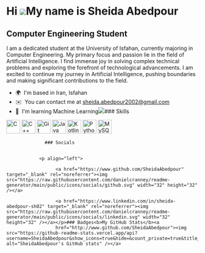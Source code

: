 Hi ![](https://user-images.githubusercontent.com/18350557/176309783-0785949b-9127-417c-8b55-ab5a4333674e.gif)My name is Sheida Abedpour
=======================================================================================================================================

Computer Engineering Student
----------------------------

I am a dedicated student at the University of Isfahan, currently majoring in Computer Engineering. My primary focus and passion lie in the field of Artificial Intelligence. I find immense joy in solving complex technical problems and exploring the forefront of technological advancements. I am excited to continue my journey in Artificial Intelligence, pushing boundaries and making significant contributions to the field.

*   🌍  I'm based in Iran, Isfahan
*   ✉️  You can contact me at [sheida.abedpour2002@gmail.com](mailto:sheida.abedpour2002@gmail.com)
*   🧠  I'm learning Machine Learning<a href="https://www.github.com/SheidaAbedpour" target="_blank" rel="noreferrer"><img
                  src="https://img.shields.io/github/followers/SheidaAbedpour?logo=github&style=for-the-badge&color=14b8a6&labelColor=000000" /></a>### Skills 
<p align="left">
<a href="https://docs.microsoft.com/en-us/cpp/?view=msvc-170" target="_blank" rel="noreferrer"><img src="https://raw.githubusercontent.com/danielcranney/readme-generator/main/public/icons/skills/c-colored.svg" width="36" height="36" alt="C" /></a>
<a href="https://docs.microsoft.com/en-us/cpp/?view=msvc-170" target="_blank" rel="noreferrer"><img src="https://raw.githubusercontent.com/danielcranney/readme-generator/main/public/icons/skills/cplusplus-colored.svg" width="36" height="36" alt="C++" /></a>
<a href="https://git-scm.com/" target="_blank" rel="noreferrer"><img src="https://raw.githubusercontent.com/danielcranney/readme-generator/main/public/icons/skills/git-colored.svg" width="36" height="36" alt="Git" /></a>
<a href="https://www.oracle.com/java/" target="_blank" rel="noreferrer"><img src="https://raw.githubusercontent.com/danielcranney/readme-generator/main/public/icons/skills/java-colored.svg" width="36" height="36" alt="Java" /></a>
<a href="https://kotlinlang.org/" target="_blank" rel="noreferrer"><img src="https://raw.githubusercontent.com/danielcranney/readme-generator/main/public/icons/skills/kotlin-colored.svg" width="36" height="36" alt="Kotlin" /></a>
<a href="https://www.python.org/" target="_blank" rel="noreferrer"><img src="https://raw.githubusercontent.com/danielcranney/readme-generator/main/public/icons/skills/python-colored.svg" width="36" height="36" alt="Python" /></a>
<a href="https://www.mysql.com/" target="_blank" rel="noreferrer"><img src="https://raw.githubusercontent.com/danielcranney/readme-generator/main/public/icons/skills/mysql-colored.svg" width="36" height="36" alt="MySQL" /></a>
</p>
                    
                  ### Socials
                  
                  
                <p align="left">
                          
                      <a href="https://www.github.com/SheidaAbedpour" target="_blank" rel="noreferrer"><img src="https://raw.githubusercontent.com/danielcranney/readme-generator/main/public/icons/socials/github.svg" width="32" height="32" /></a>
                          
                      <a href="https://www.linkedin.com/in/sheida-abedpour-sh02" target="_blank" rel="noreferrer"><img src="https://raw.githubusercontent.com/danielcranney/readme-generator/main/public/icons/socials/linkedin.svg" width="32" height="32" /></a></p>### Badges<b>My GitHub Stats</b><a
                      href="http://www.github.com/SheidaAbedpour"><img src="https://github-readme-stats.vercel.app/api?username=SheidaAbedpour&show_icons=true&hide=&count_private=true&title_color=0891b2&text_color=ffffff&icon_color=14b8a6&bg_color=000000&hide_border=true&show_icons=true" alt="SheidaAbedpour's GitHub stats" /></a>
